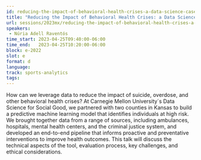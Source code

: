 ```yaml
---
id: reducing-the-impact-of-behavioral-health-crises-a-data-science-case-study
title: "Reducing the Impact of Behavioral Health Crises: a Data Science Case Study"
url: sessions/2023mx/reducing-the-impact-of-behavioral-health-crises-a-data-science-case-study
speakers:
 - Núria Adell Raventós
time_start: 2023-04-25T09:40:00-06:00
time_end:   2023-04-25T10:20:00-06:00
block: e-2022
slot: e
format: d
language: 
track: sports-analytics
tags:
---
```


How can we leverage data to reduce the impact of suicide, overdose, and other behavioral health crises? At Carnegie Mellon University´s Data Science for Social Good, we partnered with two counties in Kansas to build a predictive machine learning model that identifies individuals at high risk. We brought together data from a range of sources, including ambulances, hospitals, mental health centers, and the criminal justice system, and developed an end-to-end pipeline that informs proactive and preventative interventions to improve health outcomes. This talk will discuss the technical aspects of the tool, evaluation process, key challenges, and ethical considerations.